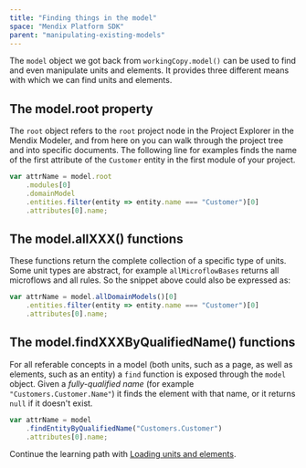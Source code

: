```yaml
---
title: "Finding things in the model"
space: "Mendix Platform SDK"
parent: "manipulating-existing-models"
---
```

The `model` object we got back from `workingCopy.model()` can be used to find and even manipulate units and elements. It provides three different means with which we can find units and elements.

## The model.root property

The `root` object refers to the `root` project node in the Project Explorer in the Mendix Modeler, and from here on you can walk through the project tree and into specific documents. The following line for examples finds the name of the first attribute of the `Customer` entity in the first module of your project.

```js
var attrName = model.root
	.modules[0]
	.domainModel
	.entities.filter(entity => entity.name === "Customer")[0]
	.attributes[0].name;
```

## The model.allXXX() functions

These functions return the complete collection of a specific type of units. Some unit types are abstract, for example `allMicroflowBases` returns all microflows and all rules. So the snippet above could also be expressed as:

```js
var attrName = model.allDomainModels()[0]
	.entities.filter(entity => entity.name === "Customer")[0]
	.attributes[0].name;
```

## The model.findXXXByQualifiedName() functions

For all referable concepts in a model (both units, such as a page, as well as elements, such as an entity) a `find` function is exposed through the `model` object. Given a _fully-qualified name_ (for example `"Customers.Customer.Name"`) it finds the element with that name, or it returns `null` if it doesn't exist.

```js
var attrName = model
	.findEntityByQualifiedName("Customers.Customer")
	.attributes[0].name;
```

Continue the learning path with [Loading units and elements](loading-units-and-elements).
